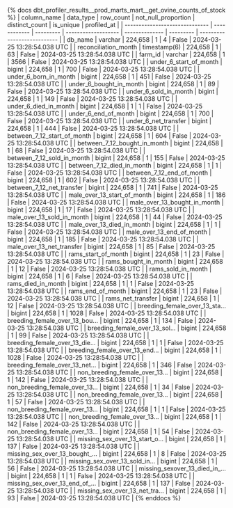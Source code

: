 {% docs dbt_profiler_results__prod_marts_mart__get_ovine_counts_of_stock  %}
| column_name                    | data_type    | row_count | not_null_proportion | distinct_count | is_unique | profiled_at                 |
| ------------------------------ | ------------ | --------- | ------------------- | -------------- | --------- | --------------------------- |
| db_name                        | varchar      |   224,658 |                   1 |              4 |     False | 2024-03-25 13:28:54.038 UTC |
| reconciliation_month           | timestamp(6) |   224,658 |                   1 |             63 |     False | 2024-03-25 13:28:54.038 UTC |
| farm_id                        | varchar      |   224,658 |                   1 |           3566 |     False | 2024-03-25 13:28:54.038 UTC |
| under_6_start_of_month         | bigint       |   224,658 |                   1 |            700 |     False | 2024-03-25 13:28:54.038 UTC |
| under_6_born_in_month          | bigint       |   224,658 |                   1 |            451 |     False | 2024-03-25 13:28:54.038 UTC |
| under_6_bought_in_month        | bigint       |   224,658 |                   1 |             89 |     False | 2024-03-25 13:28:54.038 UTC |
| under_6_sold_in_month          | bigint       |   224,658 |                   1 |            149 |     False | 2024-03-25 13:28:54.038 UTC |
| under_6_died_in_month          | bigint       |   224,658 |                   1 |              1 |     False | 2024-03-25 13:28:54.038 UTC |
| under_6_end_of_month           | bigint       |   224,658 |                   1 |            700 |     False | 2024-03-25 13:28:54.038 UTC |
| under_6_net_transfer           | bigint       |   224,658 |                   1 |            444 |     False | 2024-03-25 13:28:54.038 UTC |
| between_7_12_start_of_month    | bigint       |   224,658 |                   1 |            604 |     False | 2024-03-25 13:28:54.038 UTC |
| between_7_12_bought_in_month   | bigint       |   224,658 |                   1 |             68 |     False | 2024-03-25 13:28:54.038 UTC |
| between_7_12_sold_in_month     | bigint       |   224,658 |                   1 |            155 |     False | 2024-03-25 13:28:54.038 UTC |
| between_7_12_died_in_month     | bigint       |   224,658 |                   1 |              1 |     False | 2024-03-25 13:28:54.038 UTC |
| between_7_12_end_of_month      | bigint       |   224,658 |                   1 |            602 |     False | 2024-03-25 13:28:54.038 UTC |
| between_7_12_net_transfer      | bigint       |   224,658 |                   1 |            741 |     False | 2024-03-25 13:28:54.038 UTC |
| male_over_13_start_of_month    | bigint       |   224,658 |                   1 |            186 |     False | 2024-03-25 13:28:54.038 UTC |
| male_over_13_bought_in_month   | bigint       |   224,658 |                   1 |             17 |     False | 2024-03-25 13:28:54.038 UTC |
| male_over_13_sold_in_month     | bigint       |   224,658 |                   1 |             44 |     False | 2024-03-25 13:28:54.038 UTC |
| male_over_13_died_in_month     | bigint       |   224,658 |                   1 |              1 |     False | 2024-03-25 13:28:54.038 UTC |
| male_over_13_end_of_month      | bigint       |   224,658 |                   1 |            185 |     False | 2024-03-25 13:28:54.038 UTC |
| male_over_13_net_transfer      | bigint       |   224,658 |                   1 |             85 |     False | 2024-03-25 13:28:54.038 UTC |
| rams_start_of_month            | bigint       |   224,658 |                   1 |             23 |     False | 2024-03-25 13:28:54.038 UTC |
| rams_bought_in_month           | bigint       |   224,658 |                   1 |             12 |     False | 2024-03-25 13:28:54.038 UTC |
| rams_sold_in_month             | bigint       |   224,658 |                   1 |              6 |     False | 2024-03-25 13:28:54.038 UTC |
| rams_died_in_month             | bigint       |   224,658 |                   1 |              1 |     False | 2024-03-25 13:28:54.038 UTC |
| rams_end_of_month              | bigint       |   224,658 |                   1 |             23 |     False | 2024-03-25 13:28:54.038 UTC |
| rams_net_transfer              | bigint       |   224,658 |                   1 |             12 |     False | 2024-03-25 13:28:54.038 UTC |
| breeding_female_over_13_sta... | bigint       |   224,658 |                   1 |           1028 |     False | 2024-03-25 13:28:54.038 UTC |
| breeding_female_over_13_bou... | bigint       |   224,658 |                   1 |            134 |     False | 2024-03-25 13:28:54.038 UTC |
| breeding_female_over_13_sol... | bigint       |   224,658 |                   1 |             99 |     False | 2024-03-25 13:28:54.038 UTC |
| breeding_female_over_13_die... | bigint       |   224,658 |                   1 |              1 |     False | 2024-03-25 13:28:54.038 UTC |
| breeding_female_over_13_end... | bigint       |   224,658 |                   1 |           1028 |     False | 2024-03-25 13:28:54.038 UTC |
| breeding_female_over_13_net... | bigint       |   224,658 |                   1 |            346 |     False | 2024-03-25 13:28:54.038 UTC |
| non_breeding_female_over_13... | bigint       |   224,658 |                   1 |            142 |     False | 2024-03-25 13:28:54.038 UTC |
| non_breeding_female_over_13... | bigint       |   224,658 |                   1 |             34 |     False | 2024-03-25 13:28:54.038 UTC |
| non_breeding_female_over_13... | bigint       |   224,658 |                   1 |             57 |     False | 2024-03-25 13:28:54.038 UTC |
| non_breeding_female_over_13... | bigint       |   224,658 |                   1 |              1 |     False | 2024-03-25 13:28:54.038 UTC |
| non_breeding_female_over_13... | bigint       |   224,658 |                   1 |            142 |     False | 2024-03-25 13:28:54.038 UTC |
| non_breeding_female_over_13... | bigint       |   224,658 |                   1 |             54 |     False | 2024-03-25 13:28:54.038 UTC |
| missing_sex_over_13_start_o... | bigint       |   224,658 |                   1 |            137 |     False | 2024-03-25 13:28:54.038 UTC |
| missing_sex_over_13_bought_... | bigint       |   224,658 |                   1 |              8 |     False | 2024-03-25 13:28:54.038 UTC |
| missing_sex_over_13_sold_in... | bigint       |   224,658 |                   1 |             56 |     False | 2024-03-25 13:28:54.038 UTC |
| missing_sexover_13_died_in_... | bigint       |   224,658 |                   1 |              1 |     False | 2024-03-25 13:28:54.038 UTC |
| missing_sex_over_13_end_of_... | bigint       |   224,658 |                   1 |            137 |     False | 2024-03-25 13:28:54.038 UTC |
| missing_sex_over_13_net_tra... | bigint       |   224,658 |                   1 |             93 |     False | 2024-03-25 13:28:54.038 UTC |
{% enddocs %}
